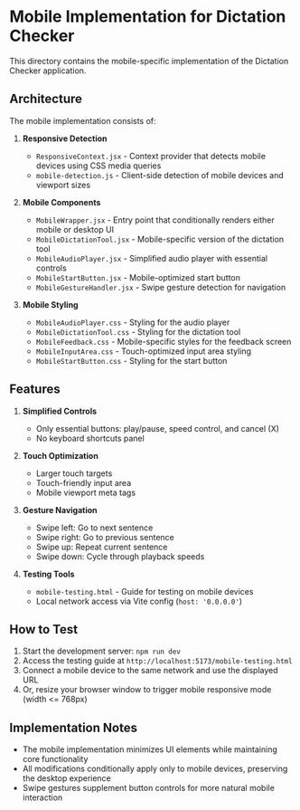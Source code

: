 # Mobile Implementation for Dictation Checker

This directory contains the mobile-specific implementation of the Dictation Checker application.

## Architecture

The mobile implementation consists of:

1. **Responsive Detection**
   - `ResponsiveContext.jsx` - Context provider that detects mobile devices using CSS media queries
   - `mobile-detection.js` - Client-side detection of mobile devices and viewport sizes

2. **Mobile Components**
   - `MobileWrapper.jsx` - Entry point that conditionally renders either mobile or desktop UI
   - `MobileDictationTool.jsx` - Mobile-specific version of the dictation tool
   - `MobileAudioPlayer.jsx` - Simplified audio player with essential controls
   - `MobileStartButton.jsx` - Mobile-optimized start button
   - `MobileGestureHandler.jsx` - Swipe gesture detection for navigation

3. **Mobile Styling**
   - `MobileAudioPlayer.css` - Styling for the audio player
   - `MobileDictationTool.css` - Styling for the dictation tool
   - `MobileFeedback.css` - Mobile-specific styles for the feedback screen
   - `MobileInputArea.css` - Touch-optimized input area styling
   - `MobileStartButton.css` - Styling for the start button

## Features

1. **Simplified Controls**
   - Only essential buttons: play/pause, speed control, and cancel (X)
   - No keyboard shortcuts panel

2. **Touch Optimization**
   - Larger touch targets
   - Touch-friendly input area
   - Mobile viewport meta tags

3. **Gesture Navigation**
   - Swipe left: Go to next sentence
   - Swipe right: Go to previous sentence
   - Swipe up: Repeat current sentence
   - Swipe down: Cycle through playback speeds

4. **Testing Tools**
   - `mobile-testing.html` - Guide for testing on mobile devices
   - Local network access via Vite config (`host: '0.0.0.0'`)

## How to Test

1. Start the development server: `npm run dev`
2. Access the testing guide at `http://localhost:5173/mobile-testing.html`
3. Connect a mobile device to the same network and use the displayed URL
4. Or, resize your browser window to trigger mobile responsive mode (width <= 768px)

## Implementation Notes

- The mobile implementation minimizes UI elements while maintaining core functionality
- All modifications conditionally apply only to mobile devices, preserving the desktop experience
- Swipe gestures supplement button controls for more natural mobile interaction
